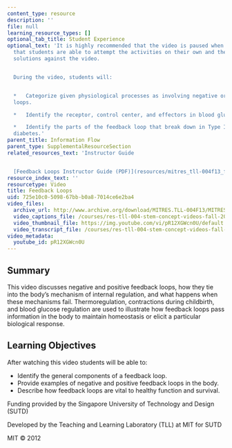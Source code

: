 ```yaml
---
content_type: resource
description: ''
file: null
learning_resource_types: []
optional_tab_title: Student Experience
optional_text: 'It is highly recommended that the video is paused when prompted so
  that students are able to attempt the activities on their own and then check their
  solutions against the video.


  During the video, students will:


  *   Categorize given physiological processes as involving negative or positive feedback
  loops.

  *   Identify the receptor, control center, and effectors in blood glucose regulation.

  *   Identify the parts of the feedback loop that break down in Type I and Type II
  diabetes.'
parent_title: Information Flow
parent_type: SupplementalResourceSection
related_resources_text: 'Instructor Guide


  [Feedback Loops Instructor Guide (PDF)](resources/mitres_tll-004f13_feeguide)'
resource_index_text: ''
resourcetype: Video
title: Feedback Loops
uid: 725e10c0-5098-67bb-b0a8-7014ce6e2ba4
video_files:
  archive_url: http://www.archive.org/download/MITRES.TLL-004F13/MITRES_TLL-004F13_feedback_loops_300k.mp4
  video_captions_file: /courses/res-tll-004-stem-concept-videos-fall-2013/2827fa6a2d7d540ca3ffce961e3a5d15_pR12XGWcn0U.vtt
  video_thumbnail_file: https://img.youtube.com/vi/pR12XGWcn0U/default.jpg
  video_transcript_file: /courses/res-tll-004-stem-concept-videos-fall-2013/d454b317c03b54ded56b009e1d039fd7_pR12XGWcn0U.pdf
video_metadata:
  youtube_id: pR12XGWcn0U
---
```


Summary
-------

This video discusses negative and positive feedback loops, how they tie into the body’s mechanism of internal regulation, and what happens when these mechanisms fail. Thermoregulation, contractions during childbirth, and blood glucose regulation are used to illustrate how feedback loops pass information in the body to maintain homeostasis or elicit a particular biological response.

Learning Objectives
-------------------

After watching this video students will be able to:

*   Identify the general components of a feedback loop.
*   Provide examples of negative and positive feedback loops in the body.
*   Describe how feedback loops are vital to healthy function and survival.

Funding provided by the Singapore University of Technology and Design (SUTD)

Developed by the Teaching and Learning Laboratory (TLL) at MIT for SUTD

MIT © 2012